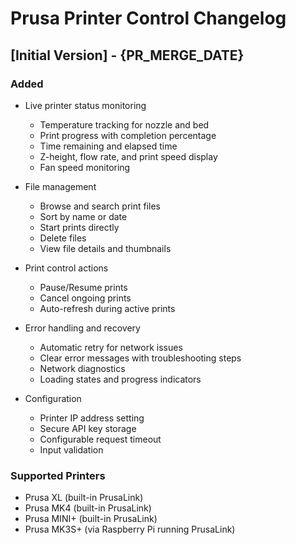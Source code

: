 # Prusa Printer Control Changelog

## [Initial Version] - {PR_MERGE_DATE}

### Added
- Live printer status monitoring
  - Temperature tracking for nozzle and bed
  - Print progress with completion percentage
  - Time remaining and elapsed time
  - Z-height, flow rate, and print speed display
  - Fan speed monitoring

- File management
  - Browse and search print files
  - Sort by name or date
  - Start prints directly
  - Delete files
  - View file details and thumbnails

- Print control actions
  - Pause/Resume prints
  - Cancel ongoing prints
  - Auto-refresh during active prints

- Error handling and recovery
  - Automatic retry for network issues
  - Clear error messages with troubleshooting steps
  - Network diagnostics
  - Loading states and progress indicators

- Configuration
  - Printer IP address setting
  - Secure API key storage
  - Configurable request timeout
  - Input validation

### Supported Printers
- Prusa XL (built-in PrusaLink)
- Prusa MK4 (built-in PrusaLink)
- Prusa MINI+ (built-in PrusaLink)
- Prusa MK3S+ (via Raspberry Pi running PrusaLink)